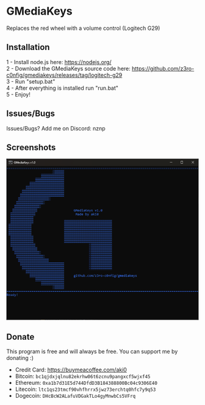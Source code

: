 # GMediaKeys
Replaces the red wheel with a volume control (Logitech G29)
## Installation

1 - Install node.js here: https://nodejs.org/ \
2 - Download the GMediaKeys source code here: https://github.com/z3ro-c0nfig/gmediakeys/releases/tag/logitech-g29 \
3 - Run "setup.bat"\
4 - After everything is installed run "run.bat"\
5 - Enjoy!
## Issues/Bugs

Issues/Bugs? Add me on Discord: nznp
## Screenshots

![screenshot](https://github.com/z3ro-c0nfig/GMediaKeys/blob/main/screenshot.png?raw=true)
## Donate
This program is free and will always be free. You can support me by donating :)

- Credit Card: https://buymeacoffee.com/aki0
- Bitcoin: `bc1qjdxjqlnu82ekrhw06t6zcnu9pangxcf5wjxf45`
- Ethereum: `0xa1b7d31E5d744DfdD3B184388800Bc04c9306E40`
- Litecoin: `ltc1qs23tmcf90vhfhrrx5jwz73erchtq0hfc7y9q53`
- Dogecoin: `DHcBcW2ALafuVDGakTLo4gyMnwbCs5VFrq`
